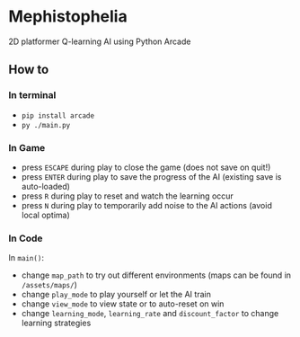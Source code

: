 # Mephistophelia

2D platformer Q-learning AI using Python Arcade

## How to

### In terminal

- `pip install arcade`
- `py ./main.py`

### In Game

- press `ESCAPE` during play to close the game (does not save on quit!)
- press `ENTER` during play to save the progress of the AI (existing save is auto-loaded)
- press `R` during play to reset and watch the learning occur
- press `N` during play to temporarily add noise to the AI actions (avoid local optima)

### In Code

In `main()`:
- change `map_path` to try out different environments (maps can be found in `/assets/maps/`)
- change `play_mode` to play yourself or let the AI train
- change `view_mode` to view state or to auto-reset on win
- change `learning_mode`, `learning_rate` and `discount_factor` to change learning strategies
